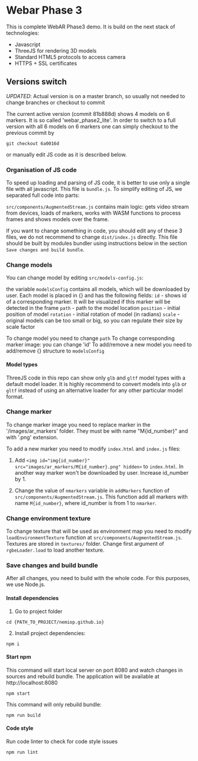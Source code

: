 # Webar Phase 3
This is complete WebAR Phase3 demo.
It is build on the next stack of technologies:
* Javascript
* ThreeJS for rendering 3D models
* Standard HTML5 protocols to access camera
* HTTPS + SSL certificates


## Versions switch
*UPDATED*: Actual version is on a master branch, so usually not needed to change branches or checkout to commit

The current active version (commit 81b888d) shows 4 models on 6 markers. It is so called 'webar_phase2_lite'.
In order to switch to a full version with all 6 models on 6 markers one can simply checkout to the previous commit by
```
git checkout 6a0016d
```
or manually edit JS code as it is described below.


### Organisation of JS code
To speed up loading and parsing of JS code, it is better to use only a single file with all javascript. This file is `bundle.js`. To simplify editing of JS, we separated full code into parts: 

`src/components/AugmentedStream.js` contains main logic: gets video stream from devices, loads of markers, works with WASM functions to process frames and shows models over the frame.


If you want to change something in code, you should edit any of these 3 files, we do not recommend to change `dist/index.js` directly. This file should be built by modules bundler using instructions below in the section `Save changes and build bundle`.


### Change models
You can change model by editing `src/models-config.js`:

the variable `modelsConfig` contains all models, which will be downloaded by user. Each model is placed in {} and has the following fields:
`id` - shows id of a corresponding marker. It will be visualized if this marker will be detected in the frame
`path` - path to the model location
`position` - initial position of model
`rotation` - initial rotation of model (in radians)
`scale` - original models can be too small or big, so you can regulate their size by scale factor

To change model you need to change `path`
To change corresponding marker image: you can change 'id'
To add/remove a new model you need to add/remove {} structure to `modelsConfig`

#### Model types

ThreeJS code in this repo can show only `glb` and `gltf` model types with a default model loader. It is highly recommend to convert models into `glb` or `gltf` instead of using an alternative loader for any other particular model format.


### Change marker
To change marker image you need to replace marker in the '/images/ar_markers' folder. They must be with name "M{id_number}" and with '.png' extension.

To add a new marker you need to modify `index.html` and `index.js` files:

1) Add  `<img id="img{id_number}" src="images/ar_markers/M{id_number}.png" hidden>` to `index.html`. In another way marker won't be downloaded by user. Increase id_number by 1.

2) Change the value of `nmarkers` variable in `addMarkers` function of `src/components/AugmentedStream.js`. This function add all markers with name `M{id_number}`, where id_number is from 1 to `nmarker`.


### Change environment texture
To change texture that will be used as environment map you need to modify `loadEnvironmentTexture` function at `src/components/AugmentedStream.js`.
Textures are stored in `textures/` folder. Change first argument of `rgbeLoader.load` to load another texture.


### Save changes and build bundle
After all changes, you need to build with the whole code. For this purposes, we use Node.js.

#### Install dependencies
1. Go to project folder
```
cd {PATH_TO_PROJECT/nemiop.github.io}
```
2. Install project dependencies:
```
npm i
```

#### Start npm
This command will start local server on port 8080 and watch changes in sources and rebuild bundle.
The application will be available at http://localhost:8080
```
npm start
```

This command will only rebuild bundle:
```
npm run build
```


#### Code style
Run code linter to check for code style issues
```
npm run lint
```
